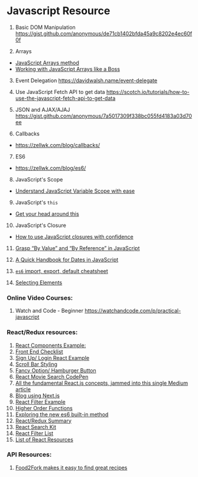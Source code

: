 # Javascript Resource

1. Basic DOM Manipulation
https://gist.github.com/anonymous/de71cb1402bfda45a9c8202e4ec60f0f

2. Arrays
 * [JavaScript Arrays method](http://jilles.me/awesome-javascript-array-methods/)
 * [Working with JavaScript Arrays like a Boss](https://hackernoon.com/work-with-javascript-arrays-like-a-boss-97207a042e42)

3. Event Delegation
https://davidwalsh.name/event-delegate

4. Use JavaScript Fetch API to get data
https://scotch.io/tutorials/how-to-use-the-javascript-fetch-api-to-get-data

5. JSON and AJAX/AJAJ
https://gist.github.com/anonymous/7a5017309f338bc055fd4183a03d70ee

6. Callbacks
 * https://zellwk.com/blog/callbacks/ 	

7. ES6
 * https://zellwk.com/blog/es6/ 	

8. JavaScript's Scope
 * [Understand JavaScript Variable Scope with ease](https://hackernoon.com/understand-javascript-variable-scope-with-ease-221a6d41dc43) 

9. JavaScript's `this`
 * [Get your head around this](https://hackernoon.com/get-your-head-around-this-73c23653b102)

10. JavaScript's Closure
 * [How to use JavaScript closures with confidence](https://hackernoon.com/how-to-use-javascript-closures-with-confidence-85cd1f841a6b)
  
11. [Grasp “By Value” and “By Reference” in JavaScript](https://hackernoon.com/grasp-by-value-and-by-reference-in-javascript-7ed75efa1293)

12. [A Quick Handbook for Dates in JavaScript](https://hackernoon.com/a-quick-handbook-for-dates-in-javascript-7b71d0ef8e53)

13. [`es6` import, export, default cheatsheet](https://hackernoon.com/import-export-default-require-commandjs-javascript-nodejs-es6-vs-cheatsheet-different-tutorial-example-5a321738b50f)

14. [Selecting Elements](https://blog.garstasio.com/you-dont-need-jquery/selectors/)


### Online Video Courses:
1. Watch and Code - Beginner
https://watchandcode.com/p/practical-javascript

### React/Redux resources:
1. [React Components Example:](http://bokuweb.github.io/re-bulma/)
2. [Front End Checklist](https://github.com/thedaviddias/Front-End-Checklist)
3. [Sign Up/ Login React Example](https://medium.com/technoetics/create-basic-login-forms-using-create-react-app-module-in-reactjs-511b9790dede)
4. [Scroll Bar Styling](https://codepen.io/cheekymonkey/pen/gGZPVw)
5. [Fancy Option/ Hamburger Button](https://codepen.io/shayanea/pen/QqYOJX)
6. [React Movie Search CodePen](https://codepen.io/marcobiedermann/pen/gfvzx?editors=0010)
7. [All the fundamental React.js concepts, jammed into this single Medium article](https://medium.freecodecamp.org/all-the-fundamental-react-js-concepts-jammed-into-this-single-medium-article-c83f9b53eac2)
8. [Blog using Next.js](https://medium.com/styled-components/building-a-blog-with-next-js-359cf1236574)
9. [React Filter Example](https://react.rocks/tag/Filter)
10. [Higher Order Functions](https://medium.freecodecamp.org/higher-order-functions-in-javascript-d9101f9cf528)
11. [Exploring the new es6 built-in method](https://hackernoon.com/javascript-es6-exploring-the-new-built-in-methods-b62583b0a8e6)
12. [React/Redux Summary](https://codepen.io/stowball/post/a-dummy-s-guide-to-redux-and-thunk-in-react)
13. [React Search Kit](https://react.rocks/example/SearchKit)
14. [React Filter List](https://codepen.io/pjmtokyo/pen/ZGVjVV?editors=0010)
15. [List of React Resources](https://gist.github.com/jpalala/01226fd38fbb421279ef97d62d394c23)

### API Resources:
1. [Food2Fork makes it easy to find great recipes](http://food2fork.com/about/api)
